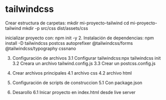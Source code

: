# tailwindcss
Crear estructura de carpetas:
mkdir mi-proyecto-tailwind
cd mi-proyecto-tailwind
mkdir -p src/css dist/assets/css

inicializar proyecto con: npm init -y
2. Instalación de dependencias:
npm install -D tailwindcss postcss autoprefixer @tailwindcss/forms @tailwindcss/typography cssnano

3. Configuración de archivos
   3.1 Configurar tailwindcss:npx tailwindcss init
   3.2 Creara un archivo tailwind.config.js
   3.3 Crear un postcss.config.js
   
5. Crear archivos principales
   4.1 archivo css
   4.2 archivo html
6. Configuración de scripts de construccion
    5.1 Con package.json
7. Desarollo
   6.1 Inicar proyecto en index.html desde live server
